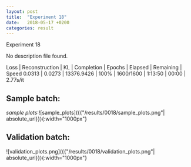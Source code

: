 ```yaml
---
layout: post
title:  "Experiment 18"
date:   2018-05-17 +0200
categories: result
---
```

Experiment 18

No description file found.

Loss | Reconstruction | KL | Completion | Epochs | Elapsed | Remaining | Speed
0.0313 | 0.0273 | 13376.9426 | 100% | 1600/1600 | 1:13:50 | 00:00 | 2.77s/it



## **Sample batch**:

_sample plots_:![sample_plots]({{"/results/0018/sample_plots.png"| absolute_url}}){:width="1000px"}

## **Validation batch**:

![validation_plots.png]({{"/results/0018/validation_plots.png"| absolute_url}}){:width="1000px"}
